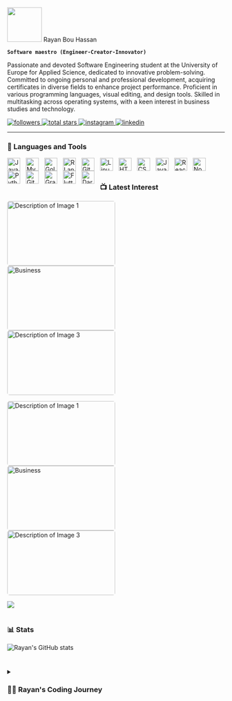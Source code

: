 #  
<img src="https://github.com/Rayanbh0/Rayanbh0/assets/140953317/aef80557-c77f-4dc0-8dec-75b668386879.jpg" alt="" style="width: 80px; height: 80px;">  Rayan Bou Hassan


**`Software maestro (Engineer-Creator-Innovator)`**

Passionate and devoted Software Engineering student at the University of Europe for Applied Science, dedicated to innovative problem-solving. Committed to ongoing personal and professional development,
acquiring certificates in diverse fields to enhance project performance. Proficient in various programming languages, visual editing, and design tools.
Skilled in multitasking across operating systems, with a keen interest in business studies and technology.

<p align="left">
   <a href="https://github.com/Rayanbh0?tab=followers">
      <img alt="followers" title="Follow me on Github" src="https://custom-icon-badges.demolab.com/github/followers/Rayanbh0?color=236ad3&labelColor=1155ba&style=for-the-badge&logo=person-add&label=Follow&logoColor=white"/>
   </a>
   <a href="https://github.com/Rayanbh0?tab=repositories&sort=stargazers">
      <img alt="total stars" title="Total stars on GitHub" src="https://custom-icon-badges.demolab.com/github/stars/Rayanbh0?color=55960c&style=for-the-badge&labelColor=488207&logo=star"/>
   </a>
   <a href="https://www.instagram.com/rayanbh__">
      <img alt="instagram" title="Follow me on Instagram" src="https://img.shields.io/badge/Instagram-Follow-lightgrey?style=for-the-badge&logo=instagram"/>
   </a>
   <a href="https://www.linkedin.com/in/rayan-bou-hassan-bb29a61b7">
      <img alt="linkedin" title="Connect with me on LinkedIn" src="https://img.shields.io/badge/LinkedIn-Connect-blue?style=for-the-badge&logo=linkedin"/>
   </a>
</p>

---

### 🧰 Languages and Tools

<img align="left" alt="Java" width="30px" style="padding-right:10px;" src="https://cdn.jsdelivr.net/gh/devicons/devicon/icons/java/java-original.svg"/>
<img align="left" alt="MySQL" width="30px" style="padding-right:10px;" src="https://cdn.jsdelivr.net/gh/devicons/devicon/icons/mysql/mysql-original.svg" />
<img align="left" alt="Golang" width="30px" style="padding-right:10px;" src="https://cdn.jsdelivr.net/gh/devicons/devicon/icons/go/go-original.svg" />
<img align="left" alt="R Language" width="30px" style="padding-right:10px;" src="https://cdn.jsdelivr.net/gh/devicons/devicon/icons/r/r-original.svg" />
<img align="left" alt="Git" width="30px" style="padding-right:10px;" src="https://cdn.jsdelivr.net/gh/devicons/devicon/icons/git/git-original.svg" />
<img align="left" alt="Linux" width="30px" style="padding-right:10px;" src="https://cdn.jsdelivr.net/gh/devicons/devicon/icons/linux/linux-original.svg" />
<img align="left" alt="HTML" width="30px" style="padding-right:10px;" src="https://cdn.jsdelivr.net/gh/devicons/devicon/icons/html5/html5-plain.svg" />
<img align="left" alt="CSS" width="30px" style="padding-right:10px;" src="https://cdn.jsdelivr.net/gh/devicons/devicon/icons/css3/css3-plain.svg" />
<img align="left" alt="JavaScript" width="30px" style="padding-right:10px;" src="https://cdn.jsdelivr.net/gh/devicons/devicon/icons/javascript/javascript-plain.svg" />
<img align="left" alt="React" width="30px" style="padding-right:10px;" src="https://cdn.jsdelivr.net/gh/devicons/devicon/icons/react/react-original.svg" />
<img align="left" alt="NodeJS" width="30px" style="padding-right:10px;" src="https://cdn.jsdelivr.net/gh/devicons/devicon/icons/nodejs/nodejs-original.svg" />
<img align="left" alt="Python" width="30px" style="padding-right:10px;" src="https://cdn.jsdelivr.net/gh/devicons/devicon/icons/python/python-plain.svg" />
<img align="left" alt="GitHub" width="30px" style="padding-right:10px;" src="https://cdn.jsdelivr.net/gh/devicons/devicon/icons/github/github-original.svg" />
<img align="left" alt="Gradle" width="30px" style="padding-right:10px;" src="https://cdn.jsdelivr.net/gh/devicons/devicon/icons/gradle/gradle-plain.svg" />
<img align="left" alt="Flutter" width="30px" style="padding-right:10px;" src="https://cdn.jsdelivr.net/gh/devicons/devicon/icons/flutter/flutter-original.svg" />
<img align="left" alt="Dart" width="30px" style="padding-right:10px;" src="https://cdn.jsdelivr.net/gh/devicons/devicon/icons/dart/dart-plain.svg" />
<br />

#

### 📺 Latest Interest

<!-- BEGIN CUSTOM IMAGES -->
<p align="left">
    <a href="link_to_project_1">
        <img src="https://media.istockphoto.com/id/1213691432/photo/tourists-sitting-near-campfire-under-starry-sky.jpg?s=612x612&w=0&k=20&c=6B2GdQROSabFQKrerTaYHaplaCU2UwiOFokyUW6hEp0=" alt="Description of Image 1" style="width:250px; height:150px; border-radius:5px; margin-right:10px;">
    </a>
    <a href="link_to_project_2">
        <img src="https://images.squarespace-cdn.com/content/v1/5beb4d1d7c9327376a4d452a/1600466853341-6N7GCJGANR9ZLUTBKGB1/Paulina-branding-photography-personal-portraits-transformational-portraits-headshot-business-portrait-img-400.jpg" alt="Business" style="width:250px; height:150px; border-radius:5px; margin-right:10px;">
    </a>
    <a href="link_to_project_3">
        <img src="https://www.corporatevision-news.com/wp-content/uploads/2022/04/Software-Development.jpg" alt="Description of Image 3" style="width:250px; height:150px; border-radius:5px; margin-right:10px;">
    </a>
</p>
<p align="left">
      <a href="link_to_project_1">
        <img src="https://media.istockphoto.com/id/1213691432/photo/tourists-sitting-near-campfire-under-starry-sky.jpg?s=612x612&w=0&k=20&c=6B2GdQROSabFQKrerTaYHaplaCU2UwiOFokyUW6hEp0=" alt="Description of Image 1" style="width:250px; height:150px; border-radius:5px; margin-right:10px;">
    </a>
    <a href="link_to_project_2">
        <img src="https://images.squarespace-cdn.com/content/v1/5beb4d1d7c9327376a4d452a/1600466853341-6N7GCJGANR9ZLUTBKGB1/Paulina-branding-photography-personal-portraits-transformational-portraits-headshot-business-portrait-img-400.jpg" alt="Business" style="width:250px; height:150px; border-radius:5px; margin-right:10px;">
    </a>
    <a href="link_to_project_3">
        <img src="https://www.corporatevision-news.com/wp-content/uploads/2022/04/Software-Development.jpg" alt="Description of Image 3" style="width:250px; height:150px; border-radius:5px; margin-right:10px;">
    </a>
</p>
<!-- END CUSTOM IMAGES -->


[<img src="https://custom-icon-badges.demolab.com/badge/-Subscribe%20For%20More-red?style=for-the-badge&logo=video&logoColor=white"/>](https://www.youtube.com/c/fknight?sub_confirmation=1)

#

### 📊 Stats

![Rayan's GitHub stats](https://github-readme-stats.vercel.app/api?username=Rayanbh0&show_icons=true&theme=gruvbox)

<!-- ![GitHub Streak](https://streak-stats.demolab.com?user=Rayanbh0&theme=gruvbox&border_radius=4.5) -->

#

<details>
 <summary><h3>👨‍💻 Rayan's Coding Journey</h3></summary>
   My fascination with coding ignited during my 8th-grade years when I first explored HTML and CSS. This initial spark led me further into Python, especially during my experimentation with Linux on a somewhat temperamental laptop, primarily dedicated to writing essays and navigating VirtualBox.

My educational path veered towards a more technical direction when I enrolled in a specialized technical school. Here, I delved into an array of subjects, ranging from Assembly and OS fundamentals to network, coputer architecture, MS-DOS and programming languages like C.

Driven by an intrinsic curiosity, I ventured into Android Studio, eager to explore its potential. However, my initial attempts didn’t yield tangible outcomes. Subsequently, at university, I honed my skills further. I successfully crafted a full-stack website using HTML, CSS, and JavaScript, alongside developing apps with Flutter and Dart. I dived into Java's object-oriented programming paradigm and engaged with databases, leveraging MySQL in my Big Data and analytics exploration. Additionally, I undertook a project utilizing IBM SPSS.

Recently, I've devoted considerable effort to mastering JavaScript and React, expanding my toolkit and enhancing my proficiency in web development.

